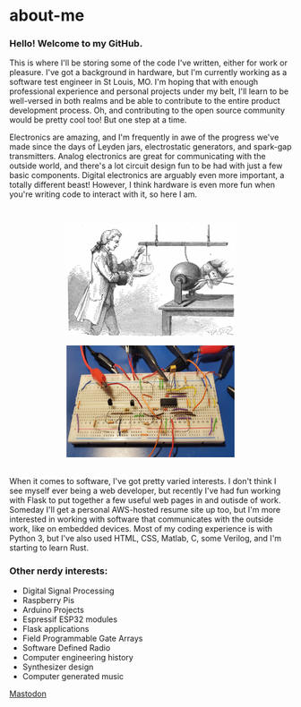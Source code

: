 # about-me
### Hello! Welcome to my GitHub.

This is where I'll be storing some of the code I've written, either for work or pleasure.
I've got a background in hardware, but I'm currently working as a software test engineer in St Louis, MO.
I'm hoping that with enough professional experience and personal projects under my belt, I'll learn to be well-versed in both realms and be able to contribute to the entire product development process.
Oh, and contributing to the open source community would be pretty cool too! But one step at a time.

Electronics are amazing, and I'm frequently in awe of the progress we've made since the days of Leyden jars, electrostatic generators, and spark-gap transmitters.
Analog electronics are great for communicating with the outside world, and there's a lot circuit design fun to be had with just a few basic components.
Digital electronics are arguably even more important, a totally different beast!
However, I think hardware is even more fun when you're writing code to interact with it, so here I am.

<br>
<p align="center">
  <img width="300" height="200" src="/static/1200px-Andreas_Cunaeus.jpg">
</p>

<p align="center">
  <img width="300" height="200" src="/static/breadboardPic.jpg">
</p>
<br>
When it comes to software, I've got pretty varied interests. I don't think I see myself ever being a web developer, but recently I've had fun working with Flask to put together a few useful web pages in and outisde of work. Someday I'll get a personal AWS-hosted resume site up too, but I'm more interested in working with software that communicates with the outside work, like on embedded devices. Most of my coding experience is with Python 3, but I've also used HTML, CSS, Matlab, C, some Verilog, and I'm starting to learn Rust.
<br>
<h3>Other nerdy interests:</h3>
<ul>
	<li>Digital Signal Processing</li>
	<li>Raspberry Pis</li>
	<li>Arduino Projects</li>
	<li>Espressif ESP32 modules</li>
	<li>Flask applications</li>
	<li>Field Programmable Gate Arrays</li>
	<li>Software Defined Radio</li>
	<li>Computer engineering history</li>
	<li>Synthesizer design</li>
	<li>Computer generated music</li>
</ul>

<a rel="me" href="https://hachyderm.io/@dpc2">Mastodon</a>
